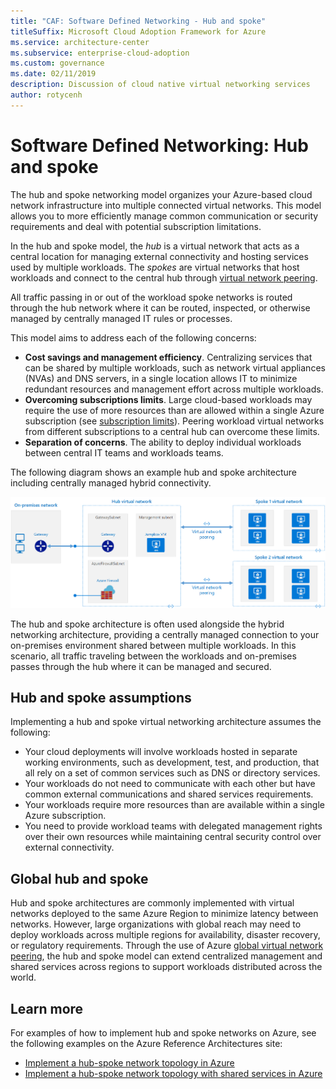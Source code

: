 ```yaml
---
title: "CAF: Software Defined Networking - Hub and spoke" 
titleSuffix: Microsoft Cloud Adoption Framework for Azure
ms.service: architecture-center
ms.subservice: enterprise-cloud-adoption
ms.custom: governance
ms.date: 02/11/2019
description: Discussion of cloud native virtual networking services
author: rotycenh
---
```


# Software Defined Networking: Hub and spoke

The hub and spoke networking model organizes your Azure-based cloud network infrastructure into multiple connected virtual networks. This model allows you to more efficiently manage common communication or security requirements and deal with potential subscription limitations.

In the hub and spoke model, the *hub* is a virtual network that acts as a central location for managing external connectivity and hosting services used by multiple workloads. The *spokes* are virtual networks that host workloads and connect to the central hub through [virtual network peering](/virtual-network/virtual-network-peering-overview).

All traffic passing in or out of the workload spoke networks is routed through the hub network where it can be routed, inspected, or otherwise managed by centrally managed IT rules or processes.

This model aims to address each of the following concerns:

- **Cost savings and management efficiency**. Centralizing services that can be shared by multiple workloads, such as network virtual appliances (NVAs) and DNS servers, in a single location allows IT to minimize redundant resources and management effort across multiple workloads.
- **Overcoming subscriptions limits**. Large cloud-based workloads may require the use of more resources than are allowed within a single Azure subscription (see [subscription limits](/azure/azure-subscription-service-limits)). Peering workload virtual networks from different subscriptions to a central hub can overcome these limits.
- **Separation of concerns**. The ability to deploy individual workloads between central IT teams and workloads teams.

The following diagram shows an example hub and spoke architecture including centrally managed hybrid connectivity.

![Hub and spoke network architecture](../../../reference-architectures/hybrid-networking/images/hub-spoke.png)

The hub and spoke architecture is often used alongside the hybrid networking architecture, providing a centrally managed connection to your on-premises environment shared between multiple workloads. In this scenario, all traffic traveling between the workloads and on-premises passes through the hub where it can be managed and secured.

## Hub and spoke assumptions

Implementing a hub and spoke virtual networking architecture assumes the following:

- Your cloud deployments will involve workloads hosted in separate working environments, such as development, test, and production, that all rely on a set of common services such as DNS or directory services.
- Your workloads do not need to communicate with each other but have common external communications and shared services requirements.
- Your workloads require more resources than are available within a single Azure subscription.
- You need to provide workload teams with delegated management rights over their own resources while maintaining central security control over external connectivity.

## Global hub and spoke

Hub and spoke architectures are commonly implemented with virtual networks deployed to the same Azure Region to minimize latency between networks. However, large organizations with global reach may need to deploy workloads across multiple regions for availability, disaster recovery, or regulatory requirements. Through the use of Azure [global virtual network peering](/azure/virtual-network/virtual-network-peering-overview), the hub and spoke model can extend centralized management and shared services across regions to support workloads distributed across the world.

## Learn more

For examples of how to implement hub and spoke networks on Azure, see the following examples on the Azure Reference Architectures site:

- [Implement a hub-spoke network topology in Azure](../../../reference-architectures/hybrid-networking/hub-spoke.md)
- [Implement a hub-spoke network topology with shared services in Azure](../../../reference-architectures/hybrid-networking/shared-services.md)
